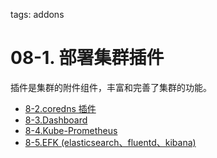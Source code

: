 tags: addons

# 08-1. 部署集群插件

插件是集群的附件组件，丰富和完善了集群的功能。

+ [8-2.coredns 插件](./08-2.coredns插件.md)
+ [8-3.Dashboard](./08-3.dashboard插件.md)
+ [8-4.Kube-Prometheus](./08-4.kube-prometheus插件.md)
+ [8-5.EFK (elasticsearch、fluentd、kibana)](./08-5.EFK插件.md)
